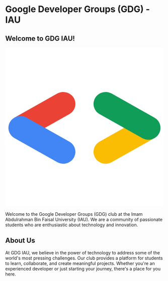 # Google Developer Groups (GDG) - IAU

## Welcome to GDG IAU!
![](gdg-logo.png)

Welcome to the Google Developer Groups (GDG) club at the Imam Abdulrahman Bin Faisal University (IAU). We are a community of passionate students who are enthusiastic about technology and innovation.

## About Us

At GDG IAU, we believe in the power of technology to address some of the world's most pressing challenges. Our club provides a platform for students to learn, collaborate, and create meaningful projects. Whether you're an experienced developer or just starting your journey, there's a place for you here.
